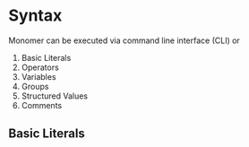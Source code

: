 # Syntax

Monomer can be executed via command line interface (CLI) or 

 1. Basic Literals
 2. Operators
 3. Variables
 4. Groups
 5. Structured Values 
 6. Comments

## Basic Literals
<!--stackedit_data:
eyJoaXN0b3J5IjpbLTE3MDk1NTM5MzcsNzMwOTk4MTE2XX0=
-->